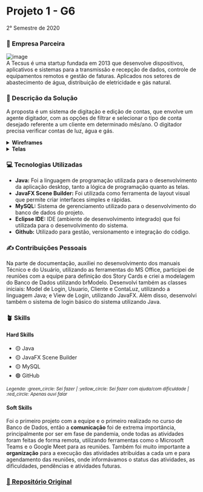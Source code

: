 # Projeto 1 - G6
2° Semestre de 2020 <br/>

### :office: Empresa Parceira
![image](https://user-images.githubusercontent.com/49652498/204660358-bf479de6-3ee5-4360-b9b0-5936f1866fe8.png) <br/>
A Tecsus é uma startup fundada em 2013 que desenvolve dispositivos, aplicativos e sistemas para a transmissão e recepção de dados, controle de equipamentos remotos e gestão de faturas. Aplicados nos setores de abastecimento de água, distribuição de eletricidade e gás natural.


### :dart:	Descrição da Solução
A proposta é um sistema de digitação e edição de contas, que envolve um agente digitador, com as opções de filtrar e selecionar o tipo de conta desejado referente a um cliente em determinado mês/ano. O digitador precisa verificar contas de luz, água e gás. <br/>

<details>
  <summary><b> Wireframes </b></summary>
  - Login <br/>
  <img src="https://user-images.githubusercontent.com/49652498/202557802-65498286-1339-4342-90ad-ba23f1c8c526.png"/><br/>
  - Menu <br/>
  <img src="https://user-images.githubusercontent.com/49652498/202557854-82e1d20b-2329-40ac-822e-b9e860f483de.png"/><br/>
  - Busca <br/>
  <img src="https://user-images.githubusercontent.com/49652498/202557916-ca8447ee-ba29-483b-af40-337b9e312329.png"/><br/>
  - Resultado de Pesquisa <br/>
  <img src="https://user-images.githubusercontent.com/49652498/202557997-488d1b8d-7f9a-4c0c-905f-c99b36fc4271.png"/><br/>
  - Seleção de Tipo de Conta <br/>
  <img src="https://user-images.githubusercontent.com/49652498/202558055-0d359bc8-b1e2-4117-99a5-1cbfbcb1bda9.png"/><br/>
  - Seleção de Conta <br/>
  <img src="https://user-images.githubusercontent.com/49652498/202558119-e8eb415e-cbb6-477a-9421-8fca7bdaabc2.png"/><br/>
  - Detalhamento <br/>
  <img src="https://user-images.githubusercontent.com/49652498/202558181-73f0b8f7-16b2-4b45-9eff-32fb304a0d6a.png"/><br/>
  - Cadastro de Cliente <br/>
  <img src="https://user-images.githubusercontent.com/49652498/202558234-4702a3ad-c931-4345-b0d0-20b72fe9740c.png"/><br/>
  - Produtividade <br/>
  <img src="https://user-images.githubusercontent.com/49652498/202558327-f4e8f48d-f993-4687-bcb5-ba3ea8bc466f.png"/><br/>
  - Editar/Excluir conta
  <img src="https://user-images.githubusercontent.com/49652498/202558408-636dc414-1ae9-492d-90eb-dec5d1cdb5e9.png"/><br/>
</details>

<details>
  <summary><b> Telas </b></summary>
  - Login <br/>
  <img src="https://user-images.githubusercontent.com/49652498/202559078-5a4fac8f-4112-4d50-ab99-6b1a1759892b.png"/><br/>
  - Menu <br/>
  <img src="https://user-images.githubusercontent.com/49652498/202559188-8ca73a62-ef1c-4855-860e-c61754c14c72.png"/><br/>
  - Cadastro de Usuário <br/>
  <img src="https://user-images.githubusercontent.com/49652498/202559302-0bd08764-2662-4ef0-94eb-7c480c0f7361.png"/><br/>
  - Cadastro de Cliente <br/>
  <img src="https://user-images.githubusercontent.com/49652498/202559446-fc8baab9-1ba3-4ddb-8d48-84b4b8ee36a2.png"/><br/>
  - Cadastro de Imóvel <br/>
  <img src="https://user-images.githubusercontent.com/49652498/202559547-449dc533-ed74-4833-bff8-c376cd860364.png"/><br/>
  - Cadastro de Conta de Gás <br/>
  <img src="https://user-images.githubusercontent.com/49652498/202559658-79cba036-d01a-487c-9e52-f9df1bbe0b15.png"/><br/>
  - Cadastro de Conta de Água <br/>
  <img src="https://user-images.githubusercontent.com/49652498/202559838-0b9a395f-79c4-4fc6-84eb-fc458ee3a203.png"/><br/>
  - Cadastro de Conta de Luz <br/>
  <img src="https://user-images.githubusercontent.com/49652498/202559909-06e875a0-512f-4485-b1ea-367eadeb50d6.png"/><br/>
  - Busca <br/>
  <img src="https://user-images.githubusercontent.com/49652498/202559978-49167c3e-5978-4392-bbf6-0cc8f66fb9c5.png"/><br/>
  - Resultado de Pesquisa <br/>
  <img src="https://user-images.githubusercontent.com/49652498/202560332-669d3250-220f-4c50-9360-8474074e11f5.png"/><br/>
</details>


### :computer:	Tecnologias Utilizadas
- **Java:** Foi a linguagem de programação utilizada para o desenvolvimento da aplicação desktop, tanto a lógica de programação quanto as telas.
- **JavaFX Scene Builder:** Foi utilizada como ferramenta de layout visual que permite criar interfaces simples e rápidas.
- **MySQL:** Sistema de gerenciamento utilizado para o desenvolvimento do banco de dados do projeto.
- **Eclipse IDE:** IDE (ambiente de desenvolvimento integrado) que foi utilizada para o desenvolvimento do sistema.
- **Github:** Utilizado para gestão, versionamento e integração do código.

### :writing_hand: Contribuições Pessoais
Na parte de documentação, auxiliei no desenvolvimento dos manuais Técnico e do Usuário, utilizando as ferramentas do MS Office, participei de reuniões com a equipe para definição dos Story Cards e criei a modelagem do Banco de Dados utilizando brModelo. Desenvolvi também as classes iniciais: Model de Login, Usuario, Cliente e ContaLuz, utilizando a linguagem Java; e View de Login, utilizando JavaFX. Além disso, desenvolvi também o sistema de login básico do sistema utilizando Java.

### :potted_plant: Skills
#### Hard Skills
- :yellow_circle: Java
- :yellow_circle: JavaFX Scene Builder
- :yellow_circle: MySQL
- :green_circle: GitHub
<p><sub><i>Legenda: :green_circle:	Sei fazer | :yellow_circle:	Sei fazer com ajuda/com dificuldade | :red_circle: Apenas ouvi falar </i></sub></p>

#### Soft Skills
Foi o primeiro projeto com a equipe e o primeiro realizado no curso de Banco de Dados, então a **comunicação** foi de extrema importância, principalmente por ser em fase de pandemia, onde todas as atividades foram feitas de forma remota, utilizando ferramentas como o Microsoft Teams e o Google Meet para as reuniões. Também foi muito importante a **organização** para a execução das atividades atribuídas a cada um e para agendamento das reuniões, onde informávamos o status das atividades, as dificuldades, pendências e atividades futuras.

### <a href="https://github.com/rangelandrade/PI-GRUPO-6"> :link: Repositório Original </a>
